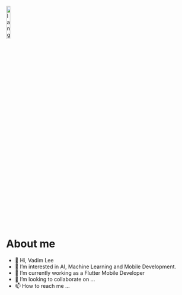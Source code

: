 <p align="left"><img width=15%" src="https://github.com/alansmathew/alansmathew/raw/master/lang.gif" alt="lang image here" /></p>
  
  # About me
- 👋 Hi, Vadim Lee
- 👀 I’m interested in AI, Machine Learning and Mobile Development.
- 🌱 I’m currently working as a Flutter Mobile Developer
- 💞️ I’m looking to collaborate on ...
- 📫 How to reach me ...

<!---
vadimlee33/vadimlee33 is a ✨ special ✨ repository because its `README.md` (this file) appears on your GitHub profile.
You can click the Preview link to take a look at your changes.
--->


